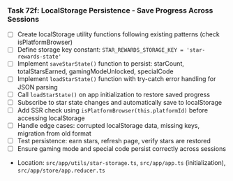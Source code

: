 ### Task 72f: LocalStorage Persistence - Save Progress Across Sessions
- [ ] Create localStorage utility functions following existing patterns (check isPlatformBrowser)
- [ ] Define storage key constant: `STAR_REWARDS_STORAGE_KEY = 'star-rewards-state'`
- [ ] Implement `saveStarState()` function to persist: starCount, totalStarsEarned, gamingModeUnlocked, specialCode
- [ ] Implement `loadStarState()` function with try-catch error handling for JSON parsing
- [ ] Call `loadStarState()` on app initialization to restore saved progress
- [ ] Subscribe to star state changes and automatically save to localStorage
- [ ] Add SSR check using `isPlatformBrowser(this.platformId)` before accessing localStorage
- [ ] Handle edge cases: corrupted localStorage data, missing keys, migration from old format
- [ ] Test persistence: earn stars, refresh page, verify stars are restored
- [ ] Ensure gaming mode and special code persist correctly across sessions
- Location: `src/app/utils/star-storage.ts`, `src/app/app.ts` (initialization), `src/app/store/app.reducer.ts`
